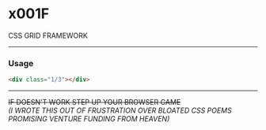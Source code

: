 # x001F
CSS GRID FRAMEWORK
  
---
### Usage
```html
<div class="1/3"></div>
```
---
~~IF DOESN'T WORK STEP UP YOUR BROWSER GAME~~  
*(I WROTE THIS OUT OF FRUSTRATION OVER BLOATED CSS POEMS PROMISING VENTURE FUNDING FROM HEAVEN)*
